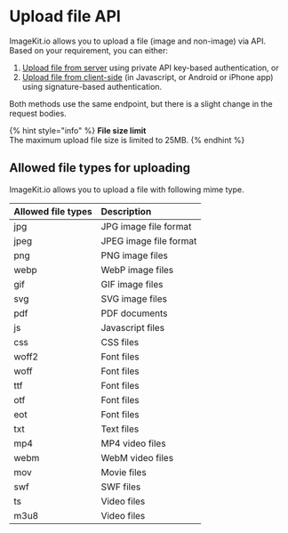 # Upload file API

ImageKit.io allows you to upload a file \(image and non-image\) via API. Based on your requirement, you can either:

1. [Upload file from server](server-side-file-upload.md) using private API key-based authentication, or
2. [Upload file from client-side](client-side-file-upload.md) \(in Javascript, or Android or iPhone app\) using signature-based authentication.

Both methods use the same endpoint, but there is a slight change in the request bodies.

{% hint style="info" %}
**File size limit**  
The maximum upload file size is limited to 25MB.
{% endhint %}

## Allowed file types for uploading

ImageKit.io allows you to upload a file with following mime type.

| Allowed file types | Description |
| :--- | :--- |
| jpg | JPG image file format |
| jpeg | JPEG image file format |
| png | PNG image files |
| webp | WebP image files |
| gif | GIF image files |
| svg | SVG image files |
| pdf | PDF documents |
| js | Javascript files |
| css | CSS files |
| woff2 | Font files |
| woff | Font files |
| ttf | Font files |
| otf | Font files |
| eot | Font files |
| txt | Text files |
| mp4 | MP4 video files |
| webm | WebM video files |
| mov | Movie files |
| swf | SWF files |
| ts | Video files |
| m3u8 | Video files |

